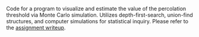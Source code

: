 Code for a program to visualize and estimate the value of the percolation threshold via Monte Carlo simulation. Utilizes depth-first-search, union-find structures, and computer simulations for statistical inquiry.
Please refer to the [assignment writeup](http://www.cs.duke.edu/courses/compsci201/spring17/assign/percolation/).
